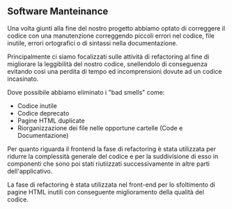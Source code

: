 ## Software Manteinance
Una volta giunti alla fine del nostro progetto abbiamo optato di correggere il codice con una manutenzione correggendo piccoli errori nel codice, file inutile, errori ortografici o di sintassi nella documentazione.


Principalmente ci siamo focalizzati sulle attività di refactoring al fine di migliorare la leggibilità del nostro codice, snellendolo di conseguenza evitando cosi una perdita di tempo ed incomprensioni dovute ad un codice incasinato.

Dove possibile abbiamo eliminato i "bad smells" come:
- Codice inutile
- Codice deprecato
- Pagine HTML duplicate
- Riorganizzazione dei file nelle opportune cartelle (Code e Documentazione)

Per quanto riguarda il frontend la fase di refactoring è stata utilizzata per ridurre la complessità generale del codice e per la suddivisione di esso in componenti che sono poi stati riutiizzati successivamente in altre parti dell'applicativo.

La fase di refactoring è stata utilizzata nel front-end per lo sfoltimento di pagine HTML inutili con conseguente miglioramento della qualità del codice.